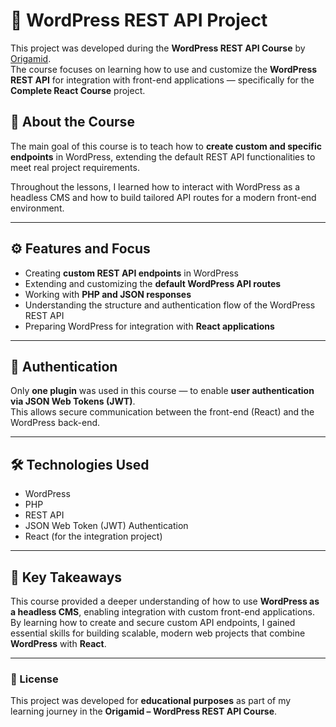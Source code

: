 # 🔗 WordPress REST API Project

This project was developed during the **WordPress REST API Course** by [Origamid](https://www.origamid.com/).  
The course focuses on learning how to use and customize the **WordPress REST API** for integration with front-end applications — specifically for the **Complete React Course** project.

## 🚀 About the Course

The main goal of this course is to teach how to **create custom and specific endpoints** in WordPress, extending the default REST API functionalities to meet real project requirements.

Throughout the lessons, I learned how to interact with WordPress as a headless CMS and how to build tailored API routes for a modern front-end environment.

---

## ⚙️ Features and Focus

- Creating **custom REST API endpoints** in WordPress  
- Extending and customizing the **default WordPress API routes**  
- Working with **PHP and JSON responses**  
- Understanding the structure and authentication flow of the WordPress REST API  
- Preparing WordPress for integration with **React applications**  

---

## 🔐 Authentication

Only **one plugin** was used in this course — to enable **user authentication via JSON Web Tokens (JWT)**.  
This allows secure communication between the front-end (React) and the WordPress back-end.

---

## 🛠️ Technologies Used

- WordPress  
- PHP  
- REST API  
- JSON Web Token (JWT) Authentication  
- React (for the integration project)  

---

## 🎯 Key Takeaways

This course provided a deeper understanding of how to use **WordPress as a headless CMS**, enabling integration with custom front-end applications.  
By learning how to create and secure custom API endpoints, I gained essential skills for building scalable, modern web projects that combine **WordPress** with **React**.

---

### 📝 License
This project was developed for **educational purposes** as part of my learning journey in the **Origamid – WordPress REST API Course**.
